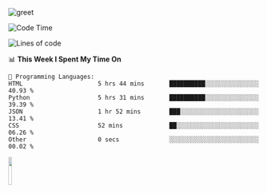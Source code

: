 ![greet](https://user-images.githubusercontent.com/44234583/146624354-9d461392-3676-4e7a-b12f-debc7319f53b.gif) 


<!--START_SECTION:waka-->
![Code Time](http://img.shields.io/badge/Code%20Time-446%20hrs%2052%20mins-blue)

![Lines of code](https://img.shields.io/badge/From%20Hello%20World%20I%27ve%20Written-3.8%20million%20lines%20of%20code-blue)

📊 **This Week I Spent My Time On** 

```text
💬 Programming Languages: 
HTML                     5 hrs 44 mins       ██████████░░░░░░░░░░░░░░░   40.93 % 
Python                   5 hrs 31 mins       ██████████░░░░░░░░░░░░░░░   39.39 % 
JSON                     1 hr 52 mins        ███░░░░░░░░░░░░░░░░░░░░░░   13.41 % 
CSS                      52 mins             ██░░░░░░░░░░░░░░░░░░░░░░░   06.26 % 
Other                    0 secs              ░░░░░░░░░░░░░░░░░░░░░░░░░   00.02 % 
```


<!--END_SECTION:waka-->
<img src="https://user-images.githubusercontent.com/44234583/191059235-95ebfce1-7fc7-4eee-baff-214d902e7c18.gif" width="12%"/>
